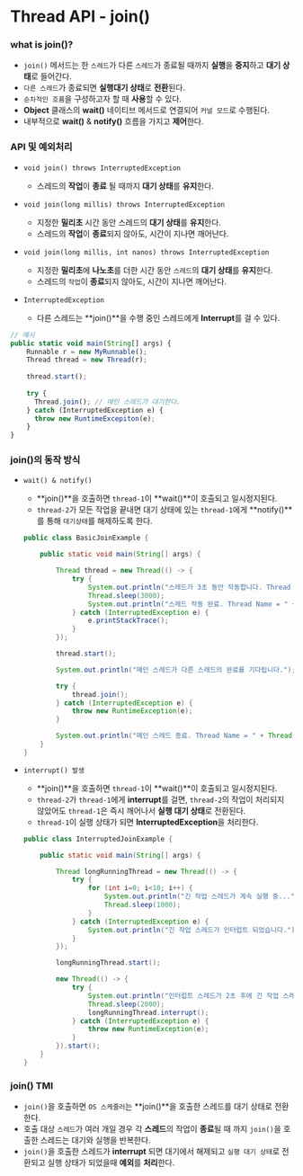 # Thread API - join()

### what is join()?

- `join()` 메서드는 한 `스레드`가 다른 `스레드`가 종료될 때까지 **실행**을 **중지**하고 **대기 상태**로 들어간다.
- `다른 스레드`가 종료되면 **실행대기 상태**로 **전환**된다.
- `순차적인 흐름`을 구성하고자 할 때 **사용**할 수 있다.
- **Object** 클래스의 **wait()** 네이티브 메서드로 연결되어 `커널 모드`로 수행된다.
- 내부적으로 **wait()** & **notify()** 흐름을 가지고 **제어**한다.

### API 및 예외처리

- `void join() throws InterruptedException`
    - 스레드의 **작업**이 **종료** 될 때까지 **대기 상태**를 **유지**한다.

- `void join(long millis) throws InterruptedException`
    - 지정한 **밀리초** 시간 동안 스레드의 **대기 상태**를 **유지**한다.
    - 스레드의 **작업**이 **종료**되지 않아도, 시간이 지나면 깨어난다.
    
- `void join(long millis, int nanos) throws InterruptedException`
    - 지정한 **밀리초**에 **나노초**를 더한 시간 동안 `스레드`의 **대기 상태**를 **유지**한다.
    - 스레드의 `작업`이 **종료**되지 않아도, 시간이 지나면 깨어난다.

- `InterruptedException`
    - 다른 스레드는 **join()**을 수행 중인 스레드에게 **Interrupt**를 걸 수 있다.

```jsx
// 예시
public static void main(String[] args) {
	Runnable r = new MyRunnable();
	Thread thread = new Thread(r);
	
	thread.start();
	
	try {
	  Thread.join(); // 메인 스레드가 대기한다.
	} catch (InterruptedException e) {
	  throw new RuntimeExcepiton(e);
	}
}
```

### join()의 동작 방식

- `wait() & notify()`
    - **join()**을 호출하면 `thread-1`이 **wait()**이 호출되고 일시정지된다.
    - `thread-2`가 모든 작업을 끝내면 대기 상태에 있는 `thread-1`에게 **notify()**를 통해 `대기상태`를 해제하도록 한다.
    
    ```java
    public class BasicJoinExample {
    
        public static void main(String[] args) {
    
            Thread thread = new Thread(() -> {
                try {
                    System.out.println("스레드가 3초 동안 작동합니다. Thread Name = " + Thread.currentThread().getName());
                    Thread.sleep(3000);
                    System.out.println("스레드 작동 완료. Thread Name = " + Thread.currentThread().getName());
                } catch (InterruptedException e) {
                    e.printStackTrace();
                }
            });
    
            thread.start();
    
            System.out.println("메인 스레드가 다른 스레드의 완료를 기다립니다.");
    
            try {
                thread.join();
            } catch (InterruptedException e) {
                throw new RuntimeException(e);
            }
    
            System.out.println("메인 스레드 종료. Thread Name = " + Thread.currentThread().getName());
        }
    }
    
    ```
    

- `interrupt() 발생`
    - **join()**을 호출하면 `thread-1`이 **wait()**이 호출되고 일시정지된다.
    - `thread-2`가 `thread-1`에게 **interrupt**를 걸면, `thread-2`의 작업이 처리되지 않았어도 `thread-1`은 즉시 깨어나서 **실행 대기 상태**로 전환된다.
    - `thread-1`이 실행 상태가 되면 **InterruptedException**을 처리한다.
    
    ```java
    public class InterruptedJoinExample {
    
        public static void main(String[] args) {
    
            Thread longRunningThread = new Thread(() -> {
                try {
                    for (int i=0; i<10; i++) {
                        System.out.println("긴 작업 스레드가 계속 실행 중...");
                        Thread.sleep(1000);
                    }
                } catch (InterruptedException e) {
                    System.out.println("긴 작업 스레드가 인터럽트 되었습니다.");
                }
            });
    
            longRunningThread.start();
    
            new Thread(() -> {
                try {
                    System.out.println("인터럽트 스레드가 2초 후에 긴 작업 스레드를 인터럽트 합니다.");
                    Thread.sleep(2000);
                    longRunningThread.interrupt();
                } catch (InterruptedException e) {
                    throw new RuntimeException(e);
                }
            }).start();
        }
    }
    ```
    

### join() TMI

- `join()`을 호출하면 `OS 스케줄러`는 **join()**을 호출한 스레드를 대기 상태로 전환한다.
- 호출 대상 `스레드`가 여러 개일 경우 각 **스레드**의 작업이 **종료**될 때 까지 `join()`을 호출한 스레드는 대기와 실행을 반복한다.
- `join()`을 호출한 스레드가 **interrupt** 되면 대기에서 해제되고 `실행 대기 상태`로 전환되고 실행 상태가 되었을때 **예외**를 **처리**한다.
